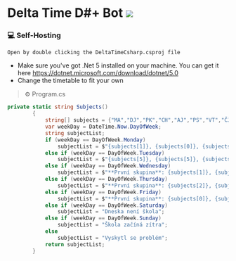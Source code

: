 # Delta Time D#+ Bot <a href="https://dsharpplus.github.io/index.html"><img src="https://img.shields.io/badge/DSharpPlus-gray.svg?logo=C#&style=for-the-badge" /></a>
<p align="center">
  
  ### 💻 Self-Hosting
  ```Open by double clicking the DeltaTimeCsharp.csproj file```
- Make sure you've got .Net 5 installed on your machine. You can get it here https://dotnet.microsoft.com/download/dotnet/5.0
- Change the timetable to fit your own
> ⚙️ Program.cs
```cs
private static string Subjects()
        {
            string[] subjects = {"MA","DJ","PK","CH","AJ","PS","VT","ČJ","PR","TV","PF","pauza"};
            var weekDay = DateTime.Now.DayOfWeek;
            string subjectList;
            if (weekDay == DayOfWeek.Monday)
                subjectList = $"{subjects[1]}, {subjects[0]}, {subjects[2]}, {subjects[3]}, {subjects[11]}, {subjects[4]}";
            else if (weekDay == DayOfWeek.Tuesday)
                subjectList = $"{subjects[5]}, {subjects[5]}, {subjects[6]}, {subjects[0]}, {subjects[1]}, {subjects[7]}";
            else if (weekDay == DayOfWeek.Wednesday)
                subjectList = $"**První skupina**: {subjects[1]}, {subjects[7]}, {subjects[0]}, {subjects[8]}, {subjects[8]}, {subjects[4]}, {subjects[11]}, {subjects[9]}, {subjects[9]}\n**Druhá Skupina**: {subjects[1]}, {subjects[7]}, {subjects[0]}, {subjects[4]}, {subjects[8]}, {subjects[8]}, {subjects[11]}, {subjects[9]}, {subjects[9]}";
            else if (weekDay == DayOfWeek.Thursday)
                subjectList = $"**První skupina**: {subjects[2]}, {subjects[6]}, {subjects[6]}, {subjects[4]}, {subjects[10]}, {subjects[10]}, {subjects[11]}, {subjects[0]}\n**Druhá Skupina**: {subjects[2]}, {subjects[6]}, {subjects[6]}, {subjects[8]}, {subjects[8]}, {subjects[4]}, {subjects[11]}, {subjects[0]}";
            else if (weekDay == DayOfWeek.Friday)
                subjectList = $"**První skupina**: {subjects[0]}, {subjects[3]}, {subjects[7]}, {subjects[8]}, {subjects[8]}\n**Druhá Skupina**: {subjects[0]}, {subjects[3]}, {subjects[7]}, {subjects[4]}, {subjects[10]}, {subjects[10]}";
            else if (weekDay == DayOfWeek.Saturday)
                subjectList = "Dneska není škola";
            else if (weekDay == DayOfWeek.Sunday)
                subjectList = "Škola začíná zítra";
            else
                subjectList = "Vyskytl se problém";
            return subjectList;
        }
```
